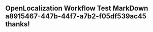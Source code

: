 <properties
ms.topic="hero-topic1"
ms.test1="hero-topic"
ms.test2="test"/>

## OpenLocalization Workflow Test MarkDown a8915467-447b-44f7-a7b2-f05df539ac45 thanks!
